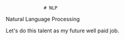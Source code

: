                   # NLP
Natural Language Processing
  
Let's do this talent as my future well paid job.
 

